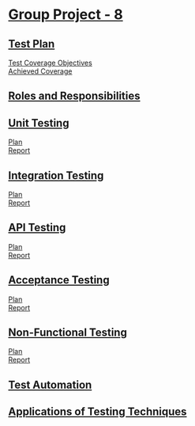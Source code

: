 # [Group Project - 8](https://github.com/McGill-ECSE429-Fall2021/project-test-08/wiki)

## [Test Plan](https://github.com/McGill-ECSE429-Fall2021/project-test-08/wiki/Test-Plan)
[Test Coverage Objectives](https://github.com/McGill-ECSE429-Fall2021/project-test-08/wiki/Test-Plan#test-coverage-objectives) <br>
[Achieved Coverage](https://github.com/McGill-ECSE429-Fall2021/project-test-08/wiki#summary-of-achieved-coverage) <br>

## [Roles and Responsibilities](https://github.com/McGill-ECSE429-Fall2021/project-test-08/wiki/Roles-and-Responsibilities)

## [Unit Testing](https://github.com/McGill-ECSE429-Fall2021/project-test-08/wiki/Unit-Testing#plan)
[Plan](https://github.com/McGill-ECSE429-Fall2021/project-test-08/wiki/Unit-Testing#plan) <br>
[Report](https://github.com/McGill-ECSE429-Fall2021/project-test-08/wiki/Unit-Testing#report) <br>

## [Integration Testing](https://github.com/McGill-ECSE429-Fall2021/project-test-08/wiki/Integration-Testing)
[Plan](https://github.com/McGill-ECSE429-Fall2021/project-test-08/wiki/Integration-Testing#plan) <br>
[Report](https://github.com/McGill-ECSE429-Fall2021/project-test-08/wiki/Integration-Testing#report) <br>

## [API Testing](https://github.com/McGill-ECSE429-Fall2021/project-test-08/wiki/API-Testing)
[Plan](https://github.com/McGill-ECSE429-Fall2021/project-test-08/wiki/API-Testing#plan) <br>
[Report](https://github.com/McGill-ECSE429-Fall2021/project-test-08/wiki/API-Testing#report) <br>

## [Acceptance Testing](https://github.com/McGill-ECSE429-Fall2021/project-test-08/wiki/Acceptance-Testing)
[Plan](https://github.com/McGill-ECSE429-Fall2021/project-test-08/wiki/Acceptance-Testing#plan) <br>
[Report](https://github.com/McGill-ECSE429-Fall2021/project-test-08/wiki/Acceptance-Testing#report) <br>

## [Non-Functional Testing](https://github.com/McGill-ECSE429-Fall2021/project-test-08/wiki/Non-Functional-Testing)
[Plan](https://github.com/McGill-ECSE429-Fall2021/project-test-08/wiki/Non-Functional-Testing#plan) <br>
[Report](https://github.com/McGill-ECSE429-Fall2021/project-test-08/wiki/Non-Functional-Testing#report) <br>

## [Test Automation](https://github.com/McGill-ECSE429-Fall2021/project-test-08/wiki/Testing-Automation)

## [Applications of Testing Techniques](https://github.com/McGill-ECSE429-Fall2021/project-test-08/wiki/Applications-of-Testing-Techniques)